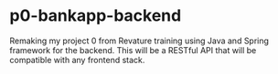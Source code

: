 # p0-bankapp-backend
Remaking my project 0 from Revature training using Java and Spring framework for the backend. This will be a RESTful API that will be compatible with any frontend stack.
